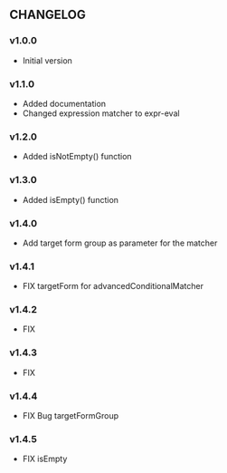 ## CHANGELOG

### v1.0.0

- Initial version

### v1.1.0
- Added documentation
- Changed expression matcher to expr-eval

### v1.2.0
- Added isNotEmpty() function

### v1.3.0
- Added isEmpty() function

### v1.4.0
- Add target form group as parameter for the matcher


### v1.4.1
- FIX targetForm for advancedConditionalMatcher

### v1.4.2
- FIX

### v1.4.3
- FIX

### v1.4.4
- FIX Bug targetFormGroup

### v1.4.5
- FIX isEmpty
